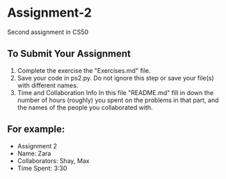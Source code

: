 # Assignment-2
Second assignment in CS50

## To Submit Your Assignment
1. Complete the exercise the "Exercises.md" file.
2. Save your code in ps2.py. Do not ignore this step or save your file(s) with different names.
3. Time and Collaboration Info
In this file "README.md" fill in down the number of hours (roughly) you spent on the
problems in that part, and the names of the people you collaborated with.

## For example:
- Assignment 2
- Name: Zara
- Collaborators: Shay, Max
- Time Spent: 3:30
